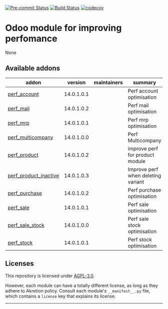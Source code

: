 
<!-- /!\ Non OCA Context : Set here the badge of your runbot / runboat instance. -->
[![Pre-commit Status](https://github.com/akretion/odoo-perf/actions/workflows/pre-commit.yml/badge.svg?branch=14.0)](https://github.com/akretion/odoo-perf/actions/workflows/pre-commit.yml?query=branch%3A14.0)
[![Build Status](https://github.com/akretion/odoo-perf/actions/workflows/test.yml/badge.svg?branch=14.0)](https://github.com/akretion/odoo-perf/actions/workflows/test.yml?query=branch%3A14.0)
[![codecov](https://codecov.io/gh/akretion/odoo-perf/branch/14.0/graph/badge.svg)](https://codecov.io/gh/akretion/odoo-perf)
<!-- /!\ Non OCA Context : Set here the badge of your translation instance. -->

<!-- /!\ do not modify above this line -->

# Odoo module for improving perfomance

None

<!-- /!\ do not modify below this line -->

<!-- prettier-ignore-start -->

[//]: # (addons)

Available addons
----------------
addon | version | maintainers | summary
--- | --- | --- | ---
[perf_account](perf_account/) | 14.0.1.0.1 |  | Perf account optimisation
[perf_mail](perf_mail/) | 14.0.1.0.2 |  | Perf mail optimisation
[perf_mrp](perf_mrp/) | 14.0.1.0.1 |  | Perf mrp optimisation
[perf_multicompany](perf_multicompany/) | 14.0.1.0.0 |  | Perf Multicompany
[perf_product](perf_product/) | 14.0.1.0.2 |  | improve perf for product module
[perf_product_inactive](perf_product_inactive/) | 14.0.1.0.3 |  | Improve perf when deleting variant
[perf_purchase](perf_purchase/) | 14.0.1.0.2 |  | Perf purchase optimisation
[perf_sale](perf_sale/) | 14.0.1.0.1 |  | Perf sale optimisation
[perf_sale_stock](perf_sale_stock/) | 14.0.1.0.0 |  | Perf sale stock optimisation
[perf_stock](perf_stock/) | 14.0.1.0.1 |  | Perf stock optimisation

[//]: # (end addons)

<!-- prettier-ignore-end -->

## Licenses

This repository is licensed under [AGPL-3.0](LICENSE).

However, each module can have a totally different license, as long as they adhere to Akretion
policy. Consult each module's `__manifest__.py` file, which contains a `license` key
that explains its license.

----
<!-- /!\ Non OCA Context : Set here the full description of your organization. -->
